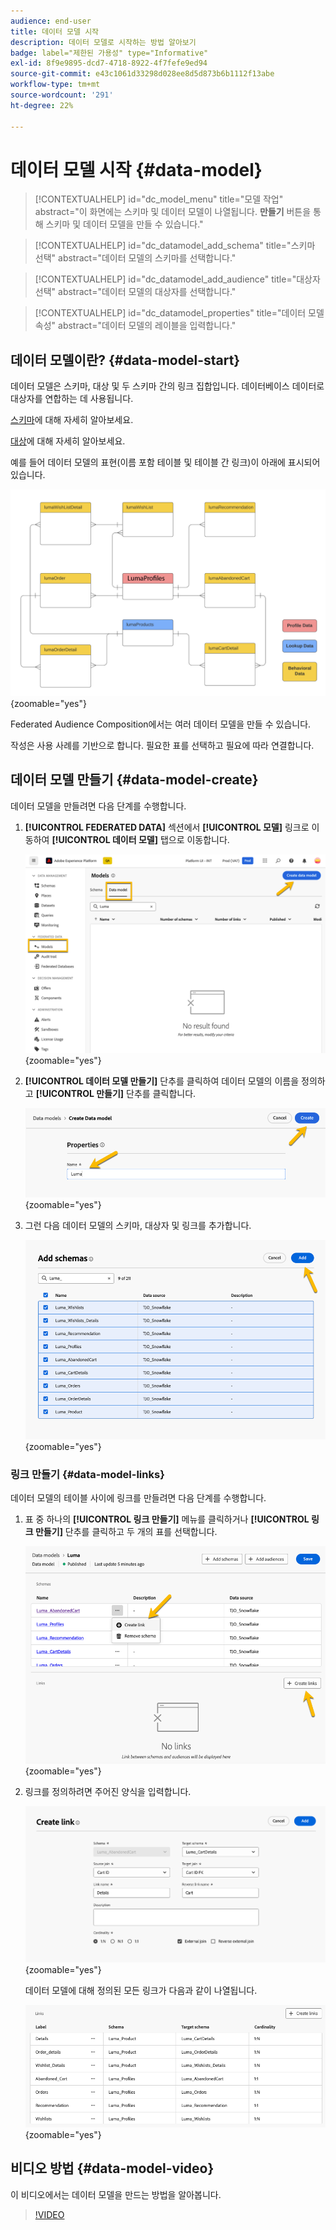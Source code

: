 ```yaml
---
audience: end-user
title: 데이터 모델 시작
description: 데이터 모델로 시작하는 방법 알아보기
badge: label="제한된 가용성" type="Informative"
exl-id: 8f9e9895-dcd7-4718-8922-4f7fefe9ed94
source-git-commit: e43c1061d33298d028ee8d5d873b6b1112f13abe
workflow-type: tm+mt
source-wordcount: '291'
ht-degree: 22%

---
```


# 데이터 모델 시작 {#data-model}

>[!CONTEXTUALHELP]
>id="dc_model_menu"
>title="모델 작업"
>abstract="이 화면에는 스키마 및 데이터 모델이 나열됩니다. **만들기** 버튼을 통해 스키마 및 데이터 모델을 만들 수 있습니다."

>[!CONTEXTUALHELP]
>id="dc_datamodel_add_schema"
>title="스키마 선택"
>abstract="데이터 모델의 스키마를 선택합니다."


>[!CONTEXTUALHELP]
>id="dc_datamodel_add_audience"
>title="대상자 선택"
>abstract="데이터 모델의 대상자를 선택합니다."

>[!CONTEXTUALHELP]
>id="dc_datamodel_properties"
>title="데이터 모델 속성"
>abstract="데이터 모델의 레이블을 입력합니다."


## 데이터 모델이란? {#data-model-start}

데이터 모델은 스키마, 대상 및 두 스키마 간의 링크 집합입니다. 데이터베이스 데이터로 대상자를 연합하는 데 사용됩니다.

[스키마](../customer/schemas.md#schema-start)에 대해 자세히 알아보세요.

[대상](../start/audiences.md)에 대해 자세히 알아보세요.

예를 들어 데이터 모델의 표현(이름 포함 테이블 및 테이블 간 링크)이 아래에 표시되어 있습니다.

![](assets/datamodel.png){zoomable="yes"}

Federated Audience Composition에서는 여러 데이터 모델을 만들 수 있습니다.

작성은 사용 사례를 기반으로 합니다. 필요한 표를 선택하고 필요에 따라 연결합니다.

## 데이터 모델 만들기 {#data-model-create}

데이터 모델을 만들려면 다음 단계를 수행합니다.

1. **[!UICONTROL FEDERATED DATA]** 섹션에서 **[!UICONTROL 모델]** 링크로 이동하여 **[!UICONTROL 데이터 모델]** 탭으로 이동합니다.

   ![](assets/datamodel_create.png){zoomable="yes"}

1. **[!UICONTROL 데이터 모델 만들기]** 단추를 클릭하여 데이터 모델의 이름을 정의하고 **[!UICONTROL 만들기]** 단추를 클릭합니다.

   ![](assets/datamodel_name.png){zoomable="yes"}

1. 그런 다음 데이터 모델의 스키마, 대상자 및 링크를 추가합니다.

   ![](assets/datamodel_schemas.png){zoomable="yes"}

### 링크 만들기 {#data-model-links}

데이터 모델의 테이블 사이에 링크를 만들려면 다음 단계를 수행합니다.

1. 표 중 하나의 **[!UICONTROL 링크 만들기]** 메뉴를 클릭하거나 **[!UICONTROL 링크 만들기]** 단추를 클릭하고 두 개의 표를 선택합니다.

   ![](assets/datamodel_createlinks.png){zoomable="yes"}

1. 링크를 정의하려면 주어진 양식을 입력합니다.

   ![](assets/datamodel_link.png){zoomable="yes"}

   데이터 모델에 대해 정의된 모든 링크가 다음과 같이 나열됩니다.

   ![](assets/datamodel_alllinks.png){zoomable="yes"}

## 비디오 방법 {#data-model-video}

이 비디오에서는 데이터 모델을 만드는 방법을 알아봅니다.

>[!VIDEO](https://video.tv.adobe.com/v/3432020)
